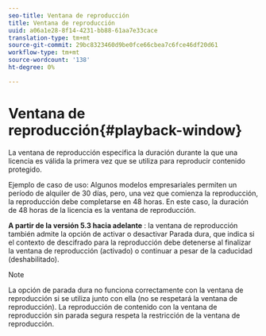 ```yaml
---
seo-title: Ventana de reproducción
title: Ventana de reproducción
uuid: a06a1e28-8f14-4231-bb88-61aa7e33cace
translation-type: tm+mt
source-git-commit: 29bc8323460d9be0fce66cbea7c6fce46df20d61
workflow-type: tm+mt
source-wordcount: '138'
ht-degree: 0%

---
```



# Ventana de reproducción{#playback-window}

La ventana de reproducción especifica la duración durante la que una licencia es válida la primera vez que se utiliza para reproducir contenido protegido.

Ejemplo de caso de uso: Algunos modelos empresariales permiten un período de alquiler de 30 días, pero, una vez que comienza la reproducción, la reproducción debe completarse en 48 horas. En este caso, la duración de 48 horas de la licencia es la ventana de reproducción.

**A partir de la versión 5.3 hacia adelante** : la ventana de reproducción también admite la opción de activar o desactivar Parada dura, que indica si el contexto de descifrado para la reproducción debe detenerse al finalizar la ventana de reproducción (activado) o continuar a pesar de la caducidad (deshabilitado).

>[!NOTE]
>
>La opción de parada dura no funciona correctamente con la ventana de reproducción si se utiliza junto con ella (no se respetará la ventana de reproducción). La reproducción de contenido con la ventana de reproducción sin parada segura respeta la restricción de la ventana de reproducción.

